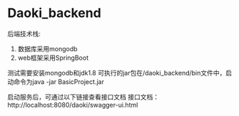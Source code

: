 # Daoki_backend

后端技术栈:
1. 数据库采用mongodb
2. web框架采用SpringBoot

测试需要安装mongodb和jdk1.8
可执行的jar包在/daoki_backend/bin文件中，启动命令为java -jar BasicProject.jar

启动服务后，可通过以下链接查看接口文档
接口文档：http://localhost:8080/daoki/swagger-ui.html